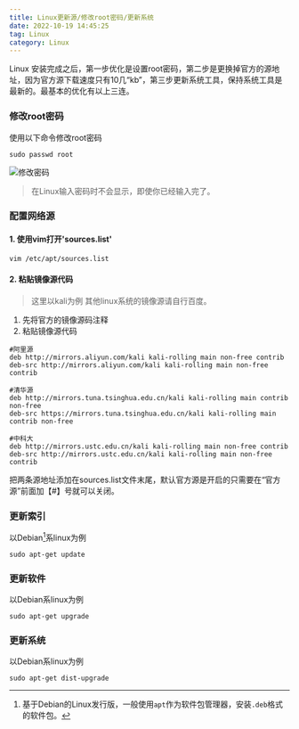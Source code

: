 ```yaml
---
title: Linux更新源/修改root密码/更新系统
date: 2022-10-19 14:45:25
tag: Linux
category: Linux
---
```



Linux 安装完成之后，第一步优化是设置root密码，第二步是更换掉官方的源地址，因为官方源下载速度只有10几“kb”，第三步更新系统工具，保持系统工具是最新的。最基本的优化有以上三连。

<!-- more -->

### 修改root密码
使用以下命令修改root密码
```
sudo passwd root
```

![修改密码](https://image.hestudio.org/img/2022/12/11/6395a315edcac.jpg)

> 在Linux输入密码时不会显示，即使你已经输入完了。

### 配置网络源
#### 1. 使用vim打开'sources.list'
```
vim /etc/apt/sources.list
```
#### 2. 粘贴镜像源代码
> 这里以kali为例
> 其他linux系统的镜像源请自行百度。

1. 先将官方的镜像源码注释
2. 粘贴镜像源代码
```
#阿里源
deb http://mirrors.aliyun.com/kali kali-rolling main non-free contrib
deb-src http://mirrors.aliyun.com/kali kali-rolling main non-free contrib
```
```
#清华源
deb http://mirrors.tuna.tsinghua.edu.cn/kali kali-rolling main contrib non-free
deb-src https://mirrors.tuna.tsinghua.edu.cn/kali kali-rolling main contrib non-free
```
```
#中科大
deb http://mirrors.ustc.edu.cn/kali kali-rolling main non-free contrib
deb-src http://mirrors.ustc.edu.cn/kali kali-rolling main non-free contrib
```

把两条源地址添加在sources.list文件末尾，默认官方源是开启的只需要在“官方源”前面加【#】号就可以关闭。

### 更新索引
以Debian[^1]系linux为例

[^1]: 基于Debian的Linux发行版，一般使用`apt`作为软件包管理器，安装`.deb`格式的软件包。

```
sudo apt-get update
```

### 更新软件
以Debian系linux为例
```
sudo apt-get upgrade
```

### 更新系统
以Debian系linux为例
```
sudo apt-get dist-upgrade
```

